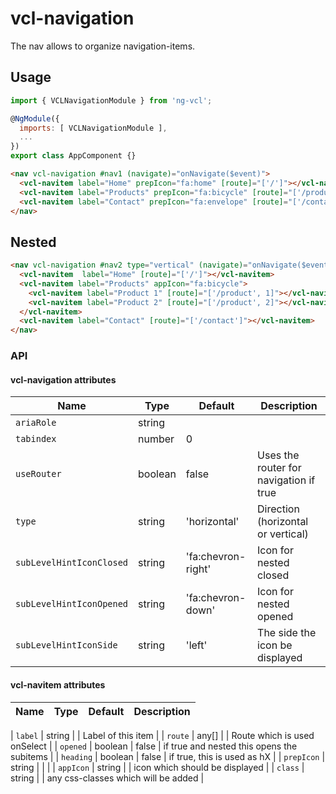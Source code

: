 # vcl-navigation
The nav allows to organize navigation-items.


## Usage

```js
import { VCLNavigationModule } from 'ng-vcl';

@NgModule({
  imports: [ VCLNavigationModule ],
  ...
})
export class AppComponent {}
```

```html
<nav vcl-navigation #nav1 (navigate)="onNavigate($event)">
  <vcl-navitem label="Home" prepIcon="fa:home" [route]="['/']"></vcl-navitem>
  <vcl-navitem label="Products" prepIcon="fa:bicycle" [route]="['/products']"></vcl-navitem>
  <vcl-navitem label="Contact" prepIcon="fa:envelope" [route]="['/contact']"></vcl-navitem>
</nav>
```

## Nested

```html
<nav vcl-navigation #nav2 type="vertical" (navigate)="onNavigate($event)">
  <vcl-navitem  label="Home" [route]="['/']"></vcl-navitem>
  <vcl-navitem label="Products" appIcon="fa:bicycle">
    <vcl-navitem label="Product 1" [route]="['/product', 1]"></vcl-navitem>
    <vcl-navitem label="Product 2" [route]="['/product', 2]"></vcl-navitem>
  </vcl-navitem>
  <vcl-navitem label="Contact" [route]="['/contact']"></vcl-navitem>
</nav>
```

### API

#### vcl-navigation attributes

| Name                     | Type          | Default            | Description                                |
| ------------             | ------------- | ------------------ |--------------------------------------------|
| `ariaRole`               | string        |                    |                                            |
| `tabindex`               | number        |                  0 |                                            |
| `useRouter`              | boolean       |              false | Uses the router for navigation if true     |
| `type`                   | string        |       'horizontal' | Direction (horizontal or vertical)         |
| `subLevelHintIconClosed` | string        | 'fa:chevron-right' | Icon for nested closed                     |
| `subLevelHintIconOpened` | string        |  'fa:chevron-down' | Icon for nested opened                     |
| `subLevelHintIconSide`   | string        |             'left' | The side the icon be displayed             |



#### vcl-navitem attributes

| Name                     | Type        | Default  | Description                                   |
| ------------------------ | ----------- | -------- |-----------------------------------------------|

| `label`                  | string      |         | Label of this item                             |
| `route`                  | any[]       |         | Route which is used onSelect                   |
| `opened`                 | boolean     | false   | if true and nested this opens the subitems     |
| `heading`                | boolean     | false   | if true, this is used as hX                    |
| `prepIcon`               | string      |         |                                                |
| `appIcon`                | string      |         | icon which should be displayed                 |
| `class`                  | string      |         | any css-classes which will be added            |

